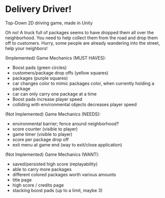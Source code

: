 # Delivery Driver!
Top-Down 2D driving game, made in Unity

Oh no! A truck full of packages seems to have dropped them all over the neighborhood. You need to help collect them from the road and drop them off to customers. Hurry, some people are already wandering into the street, help your neighbors!

(Implemented) Game Mechanics (MUST HAVES):
- Boost pads (green circles)
- customers/package drop offs (yellow squares)
- packages (purple squares)
- car changes color to mimic packages color, when currently holding a package
- car can only carry one package at a time
- Boost pads increase player speed
- colliding with environmental objects decreases player speed

(Not Implemented) Game Mechanics (NEEDS):
- environmental barrier; fence around neighborhood?
- score counter (visible to player)
- game timer (visible to player)
- score per package drop off 
- exit menu at game end (way to exit/close application)

(Not Implemented) Game Mechanics (WANT):
- saved/persisted high score (replayability)
- able to carry more packages
- different colored packages worth various amounts
- title page
- high score / credits page
- stacking boost pads (up to a limit, maybe 3)
